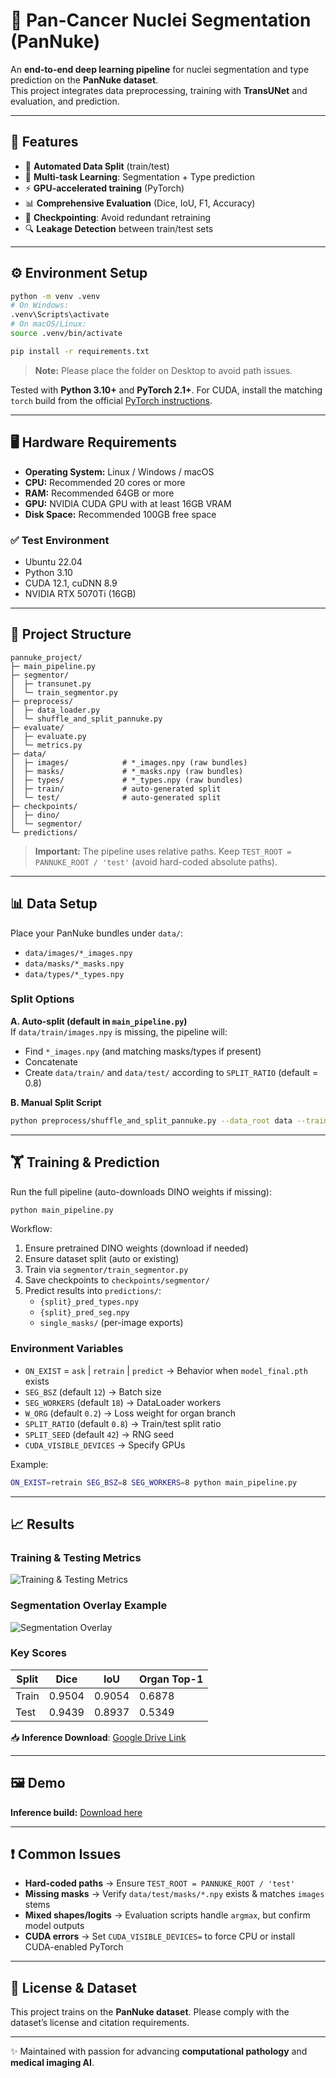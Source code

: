 # 🧬 Pan-Cancer Nuclei Segmentation (PanNuke)

An **end-to-end deep learning pipeline** for nuclei segmentation and type prediction on the **PanNuke dataset**.  
This project integrates data preprocessing, training with **TransUNet** and evaluation, and prediction.

---

## 🚀 Features
- 🔄 **Automated Data Split** (train/test)
- 🧩 **Multi-task Learning**: Segmentation + Type prediction
- ⚡ **GPU-accelerated training** (PyTorch)
- 📊 **Comprehensive Evaluation** (Dice, IoU, F1, Accuracy)
- 💾 **Checkpointing**: Avoid redundant retraining
- 🔍 **Leakage Detection** between train/test sets

---

## ⚙️ Environment Setup

```bash
python -m venv .venv
# On Windows:
.venv\Scripts\activate
# On macOS/Linux:
source .venv/bin/activate

pip install -r requirements.txt
```

> **Note:** Please place the folder on Desktop to avoid path issues.

Tested with **Python 3.10+** and **PyTorch 2.1+**. For CUDA, install the matching `torch` build from the official [PyTorch instructions](https://pytorch.org/).

---

## 🖥️ Hardware Requirements

- **Operating System:** Linux / Windows / macOS
- **CPU:** Recommended 20 cores or more
- **RAM:** Recommended 64GB or more
- **GPU:** NVIDIA CUDA GPU with at least 16GB VRAM
- **Disk Space:** Recommended 100GB free space

### ✅ Test Environment
- Ubuntu 22.04
- Python 3.10
- CUDA 12.1, cuDNN 8.9
- NVIDIA RTX 5070Ti (16GB)

---

## 📂 Project Structure

```
pannuke_project/
├─ main_pipeline.py
├─ segmentor/
│  ├─ transunet.py
│  └─ train_segmentor.py
├─ preprocess/
│  ├─ data_loader.py
│  └─ shuffle_and_split_pannuke.py
├─ evaluate/
│  ├─ evaluate.py
│  └─ metrics.py
├─ data/
│  ├─ images/            # *_images.npy (raw bundles)
│  ├─ masks/             # *_masks.npy (raw bundles)
│  ├─ types/             # *_types.npy (raw bundles)
│  ├─ train/             # auto-generated split
│  └─ test/              # auto-generated split
├─ checkpoints/
│  ├─ dino/
│  └─ segmentor/
└─ predictions/
```

> **Important:** The pipeline uses relative paths. Keep `TEST_ROOT = PANNUKE_ROOT / 'test'` (avoid hard-coded absolute paths).

---

## 📊 Data Setup

Place your PanNuke bundles under `data/`:

- `data/images/*_images.npy`
- `data/masks/*_masks.npy`
- `data/types/*_types.npy`

### Split Options

**A. Auto-split (default in `main_pipeline.py`)**  
If `data/train/images.npy` is missing, the pipeline will:
- Find `*_images.npy` (and matching masks/types if present)
- Concatenate
- Create `data/train/` and `data/test/` according to `SPLIT_RATIO` (default = 0.8)

**B. Manual Split Script**
```bash
python preprocess/shuffle_and_split_pannuke.py --data_root data --train_ratio 0.8 --seed 42
```

---

## 🏋️ Training & Prediction

Run the full pipeline (auto-downloads DINO weights if missing):

```bash
python main_pipeline.py
```

Workflow:
1. Ensure pretrained DINO weights (download if needed)
2. Ensure dataset split (auto or existing)
3. Train via `segmentor/train_segmentor.py`
4. Save checkpoints to `checkpoints/segmentor/`
5. Predict results into `predictions/`:
   - `{split}_pred_types.npy`
   - `{split}_pred_seg.npy`
   - `single_masks/` (per-image exports)

### Environment Variables
- `ON_EXIST` = `ask` | `retrain` | `predict` → Behavior when `model_final.pth` exists
- `SEG_BSZ` (default `12`) → Batch size
- `SEG_WORKERS` (default `18`) → DataLoader workers
- `W_ORG` (default `0.2`) → Loss weight for organ branch
- `SPLIT_RATIO` (default `0.8`) → Train/test split ratio
- `SPLIT_SEED` (default `42`) → RNG seed
- `CUDA_VISIBLE_DEVICES` → Specify GPUs

Example:
```bash
ON_EXIST=retrain SEG_BSZ=8 SEG_WORKERS=8 python main_pipeline.py
```

---

## 📈 Results

### Training & Testing Metrics

![Training & Testing Metrics](螢幕擷取畫面%202025-08-19%20212352.png)

### Segmentation Overlay Example

![Segmentation Overlay](000279_seg_overlay.png)

### Key Scores
| Split | Dice  | IoU   | Organ Top-1 |
|-------|-------|-------|-------------|
| Train | 0.9504 | 0.9054 | 0.6878 |
| Test  | 0.9439 | 0.8937 | 0.5349 |

📥 **Inference Download**: [Google Drive Link](https://drive.google.com/file/d/1d-w3jOuPZsPWLxZBIMaNjzvJdb8G2lT_/view?usp=sharing)

---

## 🖼️ Demo

**Inference build:** [Download here](https://drive.google.com/file/d/1d-w3jOuPZsPWLxZBIMaNjzvJdb8G2lT_/view?usp=sharing)


---

## ❗ Common Issues
- **Hard-coded paths** → Ensure `TEST_ROOT = PANNUKE_ROOT / 'test'`
- **Missing masks** → Verify `data/test/masks/*.npy` exists & matches `images` stems
- **Mixed shapes/logits** → Evaluation scripts handle `argmax`, but confirm model outputs
- **CUDA errors** → Set `CUDA_VISIBLE_DEVICES=` to force CPU or install CUDA-enabled PyTorch

---

## 📜 License & Dataset
This project trains on the **PanNuke dataset**. Please comply with the dataset’s license and citation requirements.

---

✨ Maintained with passion for advancing **computational pathology** and **medical imaging AI**.

